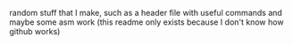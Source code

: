 random stuff that I make, such as a header file with useful commands and maybe some asm work
(this readme only exists because I don't know how github works)

